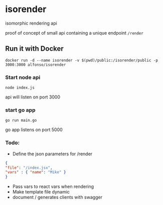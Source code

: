 # isorender
isomorphic rendering api

proof of concept of small api containing a unique endpoint `/render`  

## Run it with Docker  
```
docker run -d --name isorender -v $(pwd)/public:/isorender/public -p 3000:3000 alfonso/isorender  
```

### Start node api
```
node index.js
```
api will listen on port 3000  
### start go app
```
go run main.go
```
go app listens on port 5000  

### Todo:  
* Define the json parameters for /render  
```json
{
"file": "/index.jsx",
"vars" : { "name": "Mike" }
}
```
* Pass vars to react vars when rendering
* Make template file dynamic
* document / generates clients with swagger 
